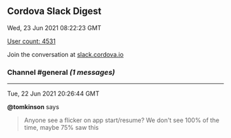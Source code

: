 ## Cordova Slack Digest
Wed, 23 Jun 2021 08:22:23 GMT

[User count: 4531](https://cordova.slack.com/)


Join the conversation at [slack.cordova.io](http://slack.cordova.io/)

### __Channel #general__ _(1 messages)_
---

Tue, 22 Jun 2021 20:26:44 GMT

__@tomkinson__ says 
> Anyone see a flicker on app start/resume? We don't see 100% of the time, maybe 75% saw this
> 
